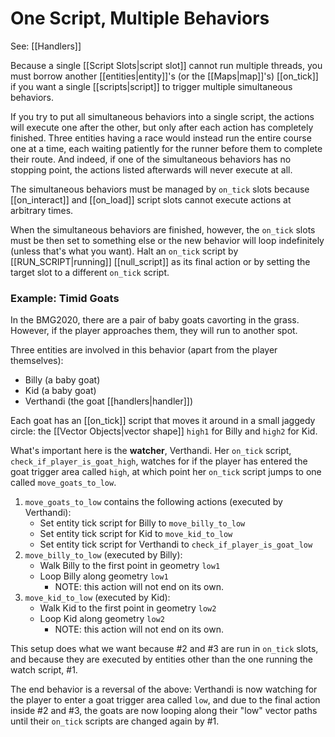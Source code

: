 # One Script, Multiple Behaviors

See: [[Handlers]]

Because a single [[Script Slots|script slot]] cannot run multiple threads, you must borrow another [[entities|entity]]'s (or the [[Maps|map]]'s) [[on_tick]] if you want a single [[scripts|script]] to trigger multiple simultaneous behaviors.

If you try to put all simultaneous behaviors into a single script, the actions will execute one after the other, but only after each action has completely finished. Three entities having a race would instead run the entire course one at a time, each waiting patiently for the runner before them to complete their route. And indeed, if one of the simultaneous behaviors has no stopping point, the actions listed afterwards will never execute at all.

The simultaneous behaviors must be managed by `on_tick` slots because [[on_interact]] and [[on_load]] script slots cannot execute actions at arbitrary times.

When the simultaneous behaviors are finished, however, the `on_tick` slots must be then set to something else or the new behavior will loop indefinitely (unless that's what you want). Halt an `on_tick` script by [[RUN_SCRIPT|running]] [[null_script]] as its final action or by setting the target slot to a different `on_tick` script.

### Example: Timid Goats

In the BMG2020, there are a pair of baby goats cavorting in the grass. However, if the player approaches them, they will run to another spot.

Three entities are involved in this behavior (apart from the player themselves):

- Billy (a baby goat)
- Kid (a baby goat)
- Verthandi (the goat [[handlers|handler]])

Each goat has an [[on_tick]] script that moves it around in a small jaggedy circle: the [[Vector Objects|vector shape]] `high1` for Billy and `high2` for Kid.

What's important here is the **watcher**, Verthandi. Her `on_tick` script, `check_if_player_is_goat_high`, watches for if the player has entered the goat trigger area called `high`, at which point her `on_tick` script jumps to one called `move_goats_to_low`.

1. `move_goats_to_low` contains the following actions (executed by Verthandi):
	- Set entity tick script for Billy to `move_billy_to_low`
	- Set entity tick script for Kid to `move_kid_to_low` 
	- Set entity tick script for Verthandi to `check_if_player_is_goat_low`
2. `move_billy_to_low` (executed by Billy):
	- Walk Billy to the first point in geometry `low1`
	- Loop Billy along geometry `low1`
		- NOTE: this action will not end on its own.
3.  `move_kid_to_low` (executed by Kid):
	- Walk Kid to the first point in geometry `low2`
	- Loop Kid along geometry `low2`
		- NOTE: this action will not end on its own.

This setup does what we want because #2 and #3 are run in `on_tick` slots, and because they are executed by entities other than the one running the watch script, #1.

The end behavior is a reversal of the above: Verthandi is now watching for the player to enter a goat trigger area called `low`, and due to the final action inside #2 and #3, the goats are now looping along their "low" vector paths until their `on_tick` scripts are changed again by #1.
